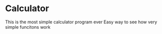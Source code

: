 # Calculator
This is the most simple calculator program ever
Easy way to see how very simple funcitons work
